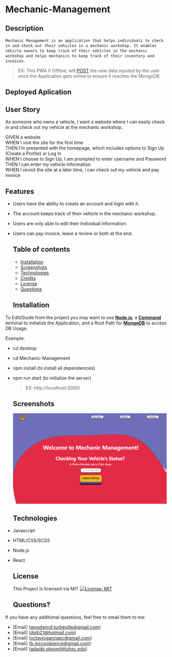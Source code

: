 # Mechanic-Management

  
  ## Description
    Mechanic Management is an application that helps individuals to check in and check out their vehicles in a mechanic workshop. It enables vehicle owners to keep track of their vehicles in the mechanic workshop and helps mechanics to keep track of their inventory and invoices.
 

  > EX: This PWA if Offline, will [POST](https://www.w3schools.com/tags/ref_httpmethods.asp) the new data inputed by the user once the Application gets online to ensure it reaches the MongoDB.

  ## Deployed Aplication 
  
  
  ## User Story
As someone who owns a vehicle, I want a website where I can easily check in and check out my vehicle at the mechanic workshop.

GIVEN a website<br />
WHEN I visit the site for the first time<br />
THEN I’m presented with the homepage, which includes options to Sign Up (Create a Profile) or Log In<br />
WHEN I choose to Sign Up, I am prompted to enter username and Password<br />
THEN I can enter my vehicle information <br />
WHEN I revisit the site at a later time, i can check out my vehicle and pay invoice<br />


## Features
* Users have the ability to create an account and login with it.
* The account keeps track of their vehicle in the mechanic workshop.
* Users are only able to edit their individual information.
* Users can pay invoice, leave a review or both at the end.
  
  ## Table of contents
  
  - [Installation](#installation)
  - [Screenshots](#screenshots)
  - [Technologies](#technologies)
  - [Credits](#credits)
  - [License](#license)
  - [Questions](#questions)

  
  ## Installation
  
 To Edit/Guide from the project you may want to use [**Node.js**](https://nodejs.org/en/), a [**Command**](https://docs.microsoft.com/en-us/windows-server/administration/windows-commands/cmd) terminal to initialize the Application, and a Root Path for [**MongoDB**](https://www.mongodb.com/) to access DB Usage.

Example:
- cd desktop
- cd Mechanic-Management
- npm install (to install all dependencies)
- npm run start (to initialize the server)
    > EX: http://localhost:3000/
    
    ## Screenshots
  ![screenshot](https://github.com/Team-Armadillo/Mechanic-Management/blob/main/mechanic-management.png)
  
  ## Technologies
- Javascript
- HTML/CSS/SCSS
- Node.js
- React
  
  ## License
  This Project is licensed via MIT
  [![License: MIT](https://img.shields.io/badge/License-MIT-green.svg)](https://opensource.org/licenses/MIT)
  
  
  ## Questions?
 If you have any additional questions, feel free to email them to me:
  - [Email] (woodwind.turbeville@gmail.com)
  - [Email] (dgib21@hotmail.com)
  - [Email] (octaviogarciapc@gmail.com)
  - [Email] (b.mccoolpierce@gmail.com)
  - [Email] (adaobi.okoye@ttuhsc.edu)


